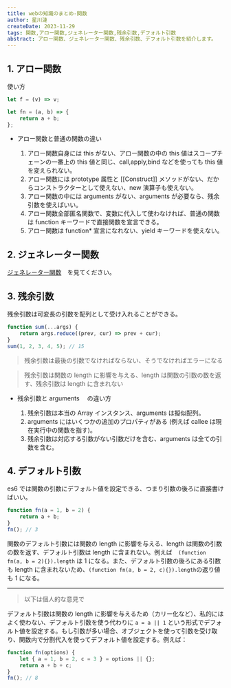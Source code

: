 ```yaml
---
title: webの知識のまとめ-関数
author: 星川漣
createDate: 2023-11-29
tags: 関数,アロー関数,ジェネレーター関数,残余引数,デフォルト引数
abstract: アロー関数、ジェネレーター関数、残余引数、デフォルト引数を紹介します。
---
```


## 1. アロー関数

使い方

```js
let f = (v) => v;

let fn = (a, b) => {
	return a + b;
};
```

-   アロー関数と普通の関数の違い

    1. アロー関数自身には this がない、アロー関数の中の this 値はスコープチェーンの一番上の this 値と同じ、call,apply,bind などを使っても this 値を変えられない。
    2. アロー関数には prototype 属性と [[Construct]] メソッドがない、だからコンストラクターとして使えない、new 演算子も使えない。
    3. アロー関数の中には arguments がない、arguments が必要なら、残余引数を使えばいい。
    4. アロー関数全部匿名関数で、変数に代入して使わなければ、普通の関数は function キーワードで直接関数を宣言できる。
    5. アロー関数は function\* 宣言になれない、yield キーワードを使えない。

## 2. ジェネレーター関数

[ジェネレーター関数](https://xtt.moe/ja/article/19)　を見てください。

## 3. 残余引数

残余引数は可変長の引数を配列として受け入れることができる。

```js
function sum(...args) {
	return args.reduce((prev, cur) => prev + cur);
}
sum(1, 2, 3, 4, 5); // 15
```

> 残余引数は最後の引数でなければならない、そうでなければエラーになる

> 残余引数は関数の length に影響を与える、length は関数の引数の数を返す、残余引数は length に含まれない

-   残余引数と arguments 　の違い方

    1. 残余引数は本当の Array インスタンス、arguments は擬似配列。
    2. arguments にはいくつかの追加のプロパティがある (例えば callee は現在実行中の関数を指す)。
    3. 残余引数は対応する引数がない引数だけを含む、arguments は全ての引数を含む。

## 4. デフォルト引数

es6 では関数の引数にデフォルト値を設定できる、つまり引数の後ろに直接書けばいい。

```js
function fn(a = 1, b = 2) {
	return a + b;
}
fn(); // 3
```

関数のデフォルト引数には関数の length に影響を与える、length は関数の引数の数を返す、デフォルト引数は length に含まれない。例えば　`(function fn(a, b = 2){}).length` は 1 になる。また、デフォルト引数の後ろにある引数も length に含まれないため、`(function fn(a, b = 2, c){}).length`の返り値も 1 になる。

---

> 以下は個人的な意見で

デフォルト引数は関数の length に影響を与えるため（カリー化など）、私的にはよく使わない、デフォルト引数を使う代わりに `a = a || 1` という形式でデフォルト値を設定する。もし引数が多い場合、オブジェクトを使って引数を受け取り、関数内で分割代入を使ってデフォルト値を設定する。例えば：

```js
function fn(options) {
	let { a = 1, b = 2, c = 3 } = options || {};
	return a + b + c;
}
fn(); // 8
```
